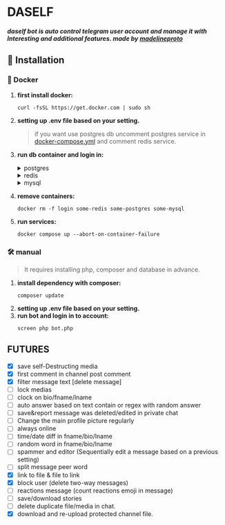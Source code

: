 # DASELF

***daself bot is auto control telegram user account and manage it with Interesting and additional
features. _made by [madelineproto](https://docs.madelineproto.xyz)_***

## <a name="installation">🔨 Installation</a>

### <a name="docker">🐳 Docker</a>

1. **first install docker:**
    ```shell
   curl -fsSL https://get.docker.com | sudo sh
   ```
2. **setting up .env file based on your setting.**
   > if you want use postgres db uncomment postgres service in [docker-compose.yml](docker-compose.yml) and comment
   redis service.
3. **run db container and login in:**
    <details>
    <summary>postgres</summary>

    ```shell
    docker run --name some-postgres -v ./postgres:/var/lib/postgresql/data -e POSTGRES_PASSWORD=postgres -d postgres ; \
    docker run --rm -it --init -v ./:/app --link some-postgres:postgres --name login hub.madelineproto.xyz/danog/madelineproto php /app/bot.php --login
    ```
    </details>

    <details>
    <summary>redis</summary>

    ```shell
    docker run --name some-redis -v ./redis:/data -d redis ; \
    docker run --rm -it --init -v ./:/app --link some-redis:redis --name login hub.madelineproto.xyz/danog/madelineproto php /app/bot.php --login
    ```
    </details>
   <details>
    <summary>mysql</summary>

    ```shell
    docker run --name some-mysql -v ./data:/var/lib/mysql -e MYSQL_ROOT_PASSWORD=password -d mysql ; \
    docker run --rm -it --init -v ./:/app --link some-mysql:mysql --name login hub.madelineproto.xyz/danog/madelineproto php /app/bot.php --login
    ```
    </details>

4. **remove containers:**
    ```shell
    docker rm -f login some-redis some-postgres some-mysql
    ```
5. **run services:**
    ```shell
    docker compose up --abort-on-container-failure
    ```

### <a name="manual">🛠️ manual</a>

> It requires installing php, composer and database in advance.

1. **install dependency with composer:**
   ```shell
   composer update
   ```
2. **setting up .env file based on your setting.**
3. **run bot and login in to account:**
   ```shell
   screen php bot.php
   ```

## FUTURES

- [X] save self-Destructing media
- [X] first comment in channel post comment
- [X] filter message text [delete message]
- [ ] lock medias
- [ ] clock on bio/fname/lname
- [ ] auto answer based on text contain or regex with random answer
- [ ] save&report message was deleted/edited in private chat
- [ ] Change the main profile picture regularly
- [ ] always online
- [ ] time/date diff in fname/bio/lname
- [ ] random word in fname/bio/lname
- [ ] spammer and editor (Sequentially edit a message based on a previous setting)
- [ ] split message peer word
- [X] link to file & file to link
- [X] block user (delete two-way messages)
- [ ] reactions message (count reactions emoji in message)
- [ ] save/download stories
- [ ] delete duplicate file/media in chat.
- [X] download and re-upload protected channel file. 